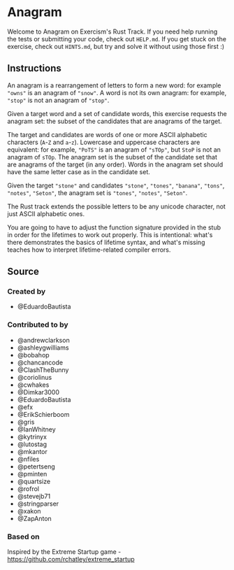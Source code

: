 # Anagram

Welcome to Anagram on Exercism's Rust Track.
If you need help running the tests or submitting your code, check out `HELP.md`.
If you get stuck on the exercise, check out `HINTS.md`, but try and solve it without using those first :)

## Instructions

An anagram is a rearrangement of letters to form a new word: for example `"owns"` is an anagram of `"snow"`.
A word is not its own anagram: for example, `"stop"` is not an anagram of `"stop"`.

Given a target word and a set of candidate words, this exercise requests the anagram set: the subset of the candidates that are anagrams of the target.

The target and candidates are words of one or more ASCII alphabetic characters (`A`-`Z` and `a`-`z`).
Lowercase and uppercase characters are equivalent: for example, `"PoTS"` is an anagram of `"sTOp"`, but `StoP` is not an anagram of `sTOp`.
The anagram set is the subset of the candidate set that are anagrams of the target (in any order).
Words in the anagram set should have the same letter case as in the candidate set.

Given the target `"stone"` and candidates `"stone"`, `"tones"`, `"banana"`, `"tons"`, `"notes"`, `"Seton"`, the anagram set is `"tones"`, `"notes"`, `"Seton"`.

The Rust track extends the possible letters to be any unicode character, not just ASCII alphabetic ones.

You are going to have to adjust the function signature provided in the stub in order for the lifetimes to work out properly.
This is intentional: what's there demonstrates the basics of lifetime syntax, and what's missing teaches how to interpret lifetime-related compiler errors.

## Source

### Created by

-   @EduardoBautista

### Contributed to by

-   @andrewclarkson
-   @ashleygwilliams
-   @bobahop
-   @chancancode
-   @ClashTheBunny
-   @coriolinus
-   @cwhakes
-   @Dimkar3000
-   @EduardoBautista
-   @efx
-   @ErikSchierboom
-   @gris
-   @IanWhitney
-   @kytrinyx
-   @lutostag
-   @mkantor
-   @nfiles
-   @petertseng
-   @pminten
-   @quartsize
-   @rofrol
-   @stevejb71
-   @stringparser
-   @xakon
-   @ZapAnton

### Based on

Inspired by the Extreme Startup game - https://github.com/rchatley/extreme_startup
